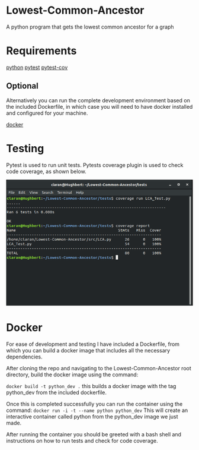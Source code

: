 # Lowest-Common-Ancestor

A python program that gets the lowest common ancestor for a graph

# Requirements

[python](https://www.python.org/)
[pytest](https://docs.pytest.org/en/latest/)
[pytest-cov](https://coverage.readthedocs.io/en/v4.5.x/)

## Optional

Alternatively you can run the complete development environment based on the included
Dockerfile, in which case you will need to have docker installed and configured for your machine.

[docker](https://www.docker.com/)

# Testing

Pytest is used to run unit tests.
Pytests coverage plugin is used to check code coverage, as shown below.

![Screenshot](docs/unitTests.png)

# Docker

For ease of development and testing I have included a Dockerfile, from which you can
build a docker image that includes all the necessary dependencies. 

After cloning the repo and navigating to the Lowest-Common-Ancestor root directory, build
the docker image using the command:

`docker build -t python_dev .` this builds a docker image with the tag python_dev from the 
included dockerfile.

Once this is completed successfully you can run the container using the command:
`docker run -i -t --name python python_dev` This will create an interactive container called python from the python_dev image we just made.

After running the container you should be greeted with a bash shell and instructions on how to run tests and check for code coverage.

